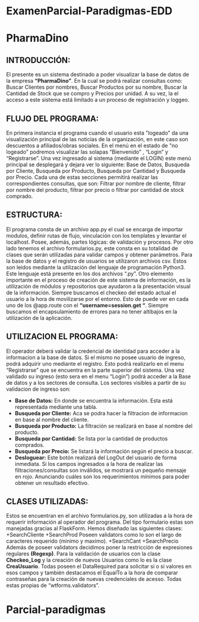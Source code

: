 # ExamenParcial-Paradigmas-EDD

PharmaDino
==========

INTRODUCCIÓN:
-------------

El presente es un sistema destinado a poder visualizar la base de datos de la empresa **“PharmaDino”**. En la cual se podrá realizar consultas como: Buscar Clientes por nombres, Buscar Productos por su nombre, Buscar la Cantidad de Stock que se compro y Precios por unidad. A su vez, la el acceso a este sistema está limitado a un proceso de registración y loggeo.


FLUJO DEL PROGRAMA:
-------------------
En primera instancia el programa cuando el usuario esta "logeado" da una visualización principal de las noticias de la organización, en este caso son descuentos a afiliados/obras sociales. En el menú en el estado de "no logeado" podremos visualizar las solapas “Bienvenido” , “Login” y “Registrarse”. Una vez ingresado al sistema (mediante el LOGIN) este menú principal se desplegará y dejara ver lo siguiente: Base de Datos, Busqueda por Cliente, Busqueda por Producto, Busqueda por Cantidad y Busqueda por Precio. Cada una de estas secciones permitirá realizar las correspondientes consultas, que son: Filtrar por nombre de cliente, filtrar por nombre del producto, filtrar por precio o filtrar por cantidad de stock comprado.

ESTRUCTURA:
-----------
El programa consta de un archivo app.py el cual se encarga de importar modulos, definir rutas de flujo, vinculación con los templates y levantar el localhost. Posee, además, partes lógicas: de validación y procesos. 
Por otro lado tenemos el archivo formularios.py, este consta en su totalidad de clases que serán utilizadas para validar campos y obtener parámetros.
Para la base de datos y el registro de usuarios se utilizaron archivos csv. Estos son leídos mediante la utilización del lenguaje de programación Python3. Este lenguaje está presente en los dos archivos “.py”.
Otro elemento importante en el proceso de creación de este sistema de información, es la utilización de módulos y repositorios que ayudaron a la presentación visual de la información.
Siempre buscamos el checkeo del estado actual el usuario a la hora de movilizarse por el entorno. Esto de puede ver en cada uno de los @app.route con el **“username=session.get “**.
Siempre buscamos el encapsulamiento de errores para no tener altibajos en la utilización de la aplicación.

UTILIZACION EL PROGRAMA:
------------------------
El operador deberá validar la credencial de identidad para acceder a la informacion a la base de datos. Si el mismo no posee usuario de ingreso, podrá adquirir uno mediante el registro. Esto podrá realizarlo en el menu “Registrarse” que se encuentra en la parte superior del sistema. Una vez validado su ingreso (esto sera en el menu “Login”) podrá acceder a la Base de datos y a los sectores de consulta. Los sectores visibles a partir de su validacion de ingreso son:
+ **Base de Datos:** En donde se encuentra la información. Esta está representada mediante una tabla.
+ **Busqueda por Cliente:** Aca se podra hacer la filtracion de informacion en base al nombre del cliente.
+ **Busqueda por Producto:** La filtración se realizará en base al nombre del producto.
+ **Busqueda por Cantidad:** Se lista por la cantidad de productos comprados.
+ **Busqueda por Precio:** Se listará la información según el precio a buscar.
+ **Desloguear:** Este botón realizará del LogOut del usuario de forma inmediata.
Si los campos ingresados a la hora de realizar las filtraciones/consultas son inválidos, se mostrará un pequeño mensaje en rojo. Anunciando cuáles son los requerimientos mínimos para poder obtener un resultado efectivo.

CLASES UTILIZADAS:
------------------
Estos se encuentran en el archivo formularios.py, son utilizadas a la hora de requerir información al operador del programa. Del tipo formulario estas son manejadas gracias al FlaskForm.
Hemos diseñado las siguientes clases:
+SearchCliente 
+SearchProd 
Poseen validators como lo son el largo de caracteres requerido (minimo y maximo).
+SearchCant 
+SearchPrecio
Además de poseer validators decidimos poner la restricción de expresiones regulares __(Regexp)__.
Para la validación de usuarios con la clase **Checkeo_Log** y la creación de nuevos Usuarios como lo es la clase **CreaUsuario**. 
Todas poseen el DataRequired para solicitar si o si valores en esos campos y también destacamos el EqualTo a la hora de comparar contraseñas para la creación de nuevas credenciales de acesso. Todas estas propias de “wtforms.validators”.
# Parcial-paradigmas
